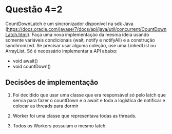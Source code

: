 # Questão 4=2

CountDownLatch é um sincronizador disponível na sdk Java (https://docs.oracle.com/javase/7/docs/api/java/util/concurrent/CountDownLatch.html). Faça uma nova implementação da mesma ideia usando somente variáveis condicionais (wait, notify e notifyAll) e a construção synchronized. Se precisar usar alguma coleção, use uma LinkedList ou ArrayList. Só é necessário implementar a API abaixo:
* void await()
* void countDown()

## Decisões de implementação

1. Foi decidido que usar uma classe que era responsável só pelo latch que servia para fazer o countDown e o await e toda a logística de notificar e colocar as threads para dormir

2. Worker foi uma classe que representava todas as threads.

3. Todos os Workers possuiam o mesmo latch.
